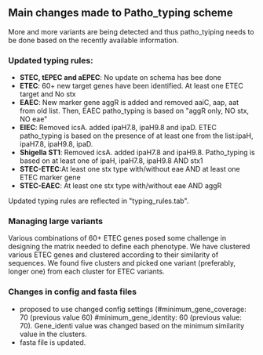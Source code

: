  ## Main changes made to Patho_typing scheme

 More and more variants are being detected and thus patho_tyiping needs to be done based on the recently available information.

 ### Updated typing rules:
- **STEC, tEPEC and aEPEC**: No update on schema has bee done
- **ETEC**: 60+ new target genes have been identified. At least one ETEC target and No stx
- **EAEC**: New marker gene aggR is added and removed aaiC, aap, aat from old list. Then, EAEC patho_typing is based on "aggR only, NO stx, NO eae"
- **EIEC**: Removed icsA. added ipaH7.8, ipaH9.8 and ipaD. ETEC patho_typing is based on the presence of at least one from the list:ipaH, ipaH7.8, ipaH9.8, ipaD.
- **Shigella ST1**: Removed icsA. added ipaH7.8 and ipaH9.8. Patho_typing is based on at least one of ipaH, ipaH7.8, ipaH9.8 AND stx1
- **STEC-ETEC**:At least one stx type with/without eae AND at least one ETEC marker gene
- **STEC-EAEC**: At least one stx type with/without eae AND aggR

Updated typing rules are reflected in "typing_rules.tab".

### Managing large variants

Various combinations of 60+ ETEC genes posed some challenge in designing the matrix needed to define each phenotype. We have clustered various ETEC genes and clustered according to their similarity of sequences. We found five clusters and picked one variant (preferably, longer one) from each cluster for ETEC variants.

### Changes in config and fasta files
- proposed to use changed config settings (#minimum_gene_coverage: 70 (previous value 60)  #minimum_gene_identity: 60 (previous value: 70). Gene_identi value was changed based on the minimum similarity value in the clusters.
- fasta file is updated.
